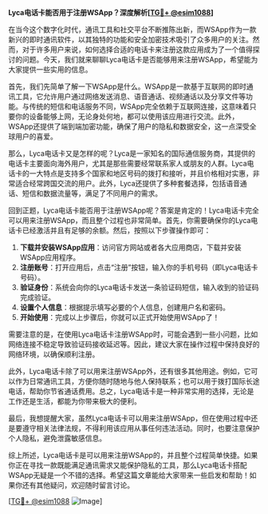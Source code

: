 **Lyca电话卡能否用于注册WSApp？深度解析[[TG💪+ @esim1088](https://t.me/s/esim1088)]**

在当今这个数字化时代，通讯工具和社交平台不断推陈出新，而WSApp作为一款新兴的即时通讯软件，以其独特的功能和安全加密技术吸引了众多用户的关注。然而，对于许多用户来说，如何选择合适的电话卡来注册这款应用成为了一个值得探讨的问题。今天，我们就来聊聊Lyca电话卡是否能够用来注册WSApp，希望能为大家提供一些实用的信息。

首先，我们先简单了解一下WSApp是什么。WSApp是一款基于互联网的即时通讯工具，它允许用户通过网络发送消息、语音通话、视频通话以及分享文件等功能。与传统的短信和电话服务不同，WSApp完全依赖于互联网连接，这意味着只要你的设备能够上网，无论身处何地，都可以使用该应用进行交流。此外，WSApp还提供了端到端加密功能，确保了用户的隐私和数据安全，这一点深受全球用户的喜爱。

那么，Lyca电话卡又是怎样的呢？Lyca是一家知名的国际通信服务商，其提供的电话卡主要面向海外用户，尤其是那些需要经常联系家人或朋友的人群。Lyca电话卡的一大特点是支持多个国家和地区号码的拨打和接听，并且价格相对实惠，非常适合经常跨国交流的用户。此外，Lyca还提供了多种套餐选择，包括语音通话、短信和数据流量等，满足了不同用户的需求。

回到正题，Lyca电话卡能否用于注册WSApp呢？答案是肯定的！Lyca电话卡完全可以用来注册WSApp，而且整个过程也非常简单。首先，你需要确保你的Lyca电话卡已经激活并且有足够的余额。然后，按照以下步骤操作即可：

1. **下载并安装WSApp应用**：访问官方网站或者各大应用商店，下载并安装WSApp应用程序。
2. **注册账号**：打开应用后，点击“注册”按钮，输入你的手机号码（即Lyca电话卡号码）。
3. **验证身份**：系统会向你的Lyca电话卡发送一条验证码短信，输入收到的验证码完成验证。
4. **设置个人信息**：根据提示填写必要的个人信息，创建用户名和密码。
5. **开始使用**：完成以上步骤后，你就可以正式开始使用WSApp了！

需要注意的是，在使用Lyca电话卡注册WSApp时，可能会遇到一些小问题，比如网络连接不稳定导致验证码接收延迟等。因此，建议大家在操作过程中保持良好的网络环境，以确保顺利注册。

此外，Lyca电话卡除了可以用来注册WSApp外，还有很多其他用途。例如，它可以作为日常通讯工具，方便你随时随地与他人保持联系；也可以用于拨打国际长途电话，帮助你节省通话费用。总之，Lyca电话卡是一种非常实用的选择，无论是工作还是生活，都能为你带来极大的便利。

最后，我想提醒大家，虽然Lyca电话卡可以用来注册WSApp，但在使用过程中还是要遵守相关法律法规，不得利用该应用从事任何违法活动。同时，也要注意保护个人隐私，避免泄露敏感信息。

综上所述，Lyca电话卡是可以用来注册WSApp的，并且整个过程简单快捷。如果你正在寻找一款既能满足通讯需求又能保护隐私的工具，那么Lyca电话卡搭配WSApp无疑是一个不错的选择。希望这篇文章能给大家带来一些启发和帮助！如果你还有其他疑问，欢迎随时留言讨论。

[[TG💪+ @esim1088](https://t.me/s/esim1088) ![Image](https://i.postimg.cc/4NQfJmqS/Snipaste-2025-05-13-00-14-12.png)]